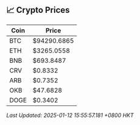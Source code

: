 ## 📈 Crypto Prices

| Coin | Price |
| ---- | ----- |
| BTC | $94290.6865 |
| ETH | $3265.0558 |
| BNB | $693.8487 |
| CRV | $0.8332 |
| ARB | $0.7352 |
| OKB | $47.6828 |
| DOGE | $0.3402 |

_Last Updated: 2025-01-12 15:55:57.181 +0800 HKT_